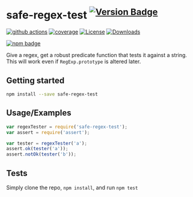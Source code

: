 # safe-regex-test <sup>[![Version Badge][npm-version-svg]][package-url]</sup>

[![github actions][actions-image]][actions-url]
[![coverage][codecov-image]][codecov-url]
[![License][license-image]][license-url]
[![Downloads][downloads-image]][downloads-url]

[![npm badge][npm-badge-png]][package-url]

Give a regex, get a robust predicate function that tests it against a string. This will work even if `RegExp.prototype` is altered later.

## Getting started

```sh
npm install --save safe-regex-test
```

## Usage/Examples

```js
var regexTester = require('safe-regex-test');
var assert = require('assert');

var tester = regexTester('a');
assert.ok(tester('a'));
assert.notOk(tester('b'));
```

## Tests
Simply clone the repo, `npm install`, and run `npm test`

[package-url]: https://npmjs.org/package/safe-regex-test
[npm-version-svg]: https://versionbadg.es/ljharb/safe-regex-test.svg
[deps-svg]: https://david-dm.org/ljharb/safe-regex-test.svg
[deps-url]: https://david-dm.org/ljharb/safe-regex-test
[dev-deps-svg]: https://david-dm.org/ljharb/safe-regex-test/dev-status.svg
[dev-deps-url]: https://david-dm.org/ljharb/safe-regex-test#info=devDependencies
[npm-badge-png]: https://nodei.co/npm/safe-regex-test.png?downloads=true&stars=true
[license-image]: https://img.shields.io/npm/l/safe-regex-test.svg
[license-url]: LICENSE
[downloads-image]: https://img.shields.io/npm/dm/safe-regex-test.svg
[downloads-url]: https://npm-stat.com/charts.html?package=safe-regex-test
[codecov-image]: https://codecov.io/gh/ljharb/safe-regex-test/branch/main/graphs/badge.svg
[codecov-url]: https://app.codecov.io/gh/ljharb/safe-regex-test/
[actions-image]: https://img.shields.io/endpoint?url=https://github-actions-badge-u3jn4tfpocch.runkit.sh/ljharb/safe-regex-test
[actions-url]: https://github.com/ljharb/safe-regex-test/actions

